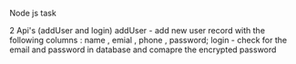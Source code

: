 Node js task

2 Api's (addUser and login)
addUser - add new user record with the following columns : name , emial , phone , password;
login - check for the email and password in database and comapre the encrypted password
